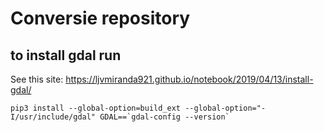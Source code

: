 # Conversie repository



## to install gdal run

See this site: https://ljvmiranda921.github.io/notebook/2019/04/13/install-gdal/

```
pip3 install --global-option=build_ext --global-option="-I/usr/include/gdal" GDAL==`gdal-config --version`
```
